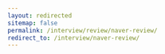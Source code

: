```yaml
---
layout: redirected
sitemap: false
permalink: /interview/review/naver-review/
redirect_to: /interview/naver-review/
---
```

